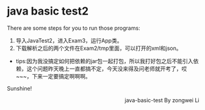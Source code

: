 # java basic test2

There are some steps for you to run those programs:
1. 导入JavaTest2，进入Exam3，运行App类。
2. 下载解析之后的两个文件在Exam2/tmp里面，可以打开的xml和json。

* tips:因为我没搞定如何把依赖的jar包一起打包，所以我打好包之后不能引入依赖，这个问题昨天晚上一直都搞不定，今天没来得及问老师就开考了，哎~~~，下来一定要搞定啊啊啊。

Sunshine!
<p align="right">java-basic-test By zongwei Li</p>
